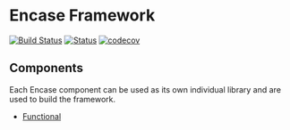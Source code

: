 Encase Framework
================
[![Build Status](https://travis-ci.org/Deji69/encase.svg?branch=master)](https://travis-ci.org/Deji69/encase) 
[![Status](https://github.com/Deji69/encase/workflows/.github/workflows/php.yml/badge.svg)](https://github.com/Deji69/encase/actions)
[![codecov](https://codecov.io/gh/Deji69/encase/branch/master/graph/badge.svg)](https://codecov.io/gh/Deji69/encase)

## Components
Each Encase component can be used as its own individual library and are used to build the framework.
  * [Functional](https://github.com/Deji69/encase-functional)  
